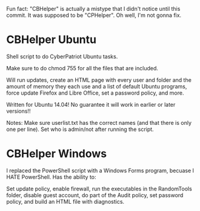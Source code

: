 Fun fact: "CBHelper" is actually a mistype that I didn't notice until this commit. It was supposed to be "CPHelper". Oh well, I'm not gonna fix.

# CBHelper Ubuntu
Shell script to do CyberPatriot Ubuntu tasks.

Make sure to do chmod 755 for all the files that are included.

Will run updates, create an HTML page with every user and folder and the amount of memory they each use and a list of default Ubuntu programs, force update Firefox and Libre Office, set a password policy, and more.

Written for Ubuntu 14.04! No guarantee it will work in earlier or later versions!!

Notes:
	Make sure userlist.txt has the correct names (and that there is only one per line).
	Set who is admin/not after running the script.
	
# CBHelper Windows
I replaced the PowerShell script with a Windows Forms program, becuase I HATE PowerShell. Has the ability to:

Set update policy, enable firewall, run the executables in the RandomTools folder, disable guest account, do part of the Audit policy, set password policy, and build an HTML file with diagnostics.
